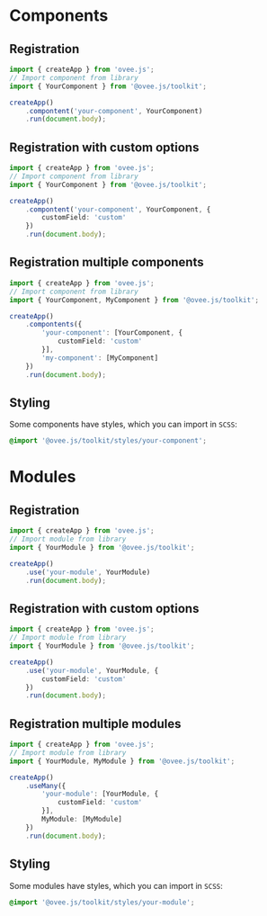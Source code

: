 # Components

## Registration

```ts
import { createApp } from 'ovee.js';
// Import component from library
import { YourComponent } from '@ovee.js/toolkit';

createApp()
    .compontent('your-component', YourComponent)
    .run(document.body);
```

## Registration with custom options

```ts
import { createApp } from 'ovee.js';
// Import component from library
import { YourComponent } from '@ovee.js/toolkit';

createApp()
    .compontent('your-component', YourComponent, {
        customField: 'custom'
    })
    .run(document.body);
```

## Registration multiple components

```ts
import { createApp } from 'ovee.js';
// Import component from library
import { YourComponent, MyComponent } from '@ovee.js/toolkit';

createApp()
    .compontents({
        'your-component': [YourComponent, {
            customField: 'custom'
        }],
        'my-component': [MyComponent]
    })
    .run(document.body);
```


## Styling

Some components have styles, which you can import in `SCSS`:

```scss
@import '@ovee.js/toolkit/styles/your-component';
```

# Modules

## Registration

```ts
import { createApp } from 'ovee.js';
// Import module from library
import { YourModule } from '@ovee.js/toolkit';

createApp()
    .use('your-module', YourModule)
    .run(document.body);
```

## Registration with custom options

```ts
import { createApp } from 'ovee.js';
// Import module from library
import { YourModule } from '@ovee.js/toolkit';

createApp()
    .use('your-module', YourModule, {
        customField: 'custom'
    })
    .run(document.body);
```

## Registration multiple modules

```ts
import { createApp } from 'ovee.js';
// Import module from library
import { YourModule, MyModule } from '@ovee.js/toolkit';

createApp()
    .useMany({
        'your-module': [YourModule, {
            customField: 'custom'
        }],
        MyModule: [MyModule]
    })
    .run(document.body);
```

## Styling

Some modules have styles, which you can import in `SCSS`:

```scss
@import '@ovee.js/toolkit/styles/your-module';
```